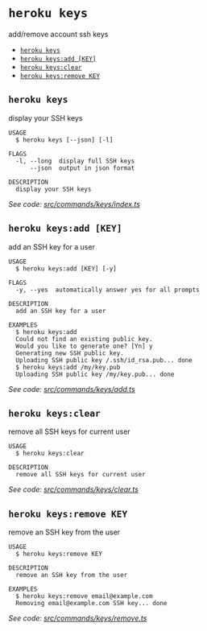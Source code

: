 `heroku keys`
=============

add/remove account ssh keys

* [`heroku keys`](#heroku-keys)
* [`heroku keys:add [KEY]`](#heroku-keysadd-key)
* [`heroku keys:clear`](#heroku-keysclear)
* [`heroku keys:remove KEY`](#heroku-keysremove-key)

## `heroku keys`

display your SSH keys

```
USAGE
  $ heroku keys [--json] [-l]

FLAGS
  -l, --long  display full SSH keys
      --json  output in json format

DESCRIPTION
  display your SSH keys
```

_See code: [src/commands/keys/index.ts](https://github.com/heroku/cli/blob/v9.3.2-beta.0/packages/cli/src/commands/keys/index.ts)_

## `heroku keys:add [KEY]`

add an SSH key for a user

```
USAGE
  $ heroku keys:add [KEY] [-y]

FLAGS
  -y, --yes  automatically answer yes for all prompts

DESCRIPTION
  add an SSH key for a user

EXAMPLES
  $ heroku keys:add
  Could not find an existing public key.
  Would you like to generate one? [Yn] y
  Generating new SSH public key.
  Uploading SSH public key /.ssh/id_rsa.pub... done
  $ heroku keys:add /my/key.pub
  Uploading SSH public key /my/key.pub... done
```

_See code: [src/commands/keys/add.ts](https://github.com/heroku/cli/blob/v9.3.2-beta.0/packages/cli/src/commands/keys/add.ts)_

## `heroku keys:clear`

remove all SSH keys for current user

```
USAGE
  $ heroku keys:clear

DESCRIPTION
  remove all SSH keys for current user
```

_See code: [src/commands/keys/clear.ts](https://github.com/heroku/cli/blob/v9.3.2-beta.0/packages/cli/src/commands/keys/clear.ts)_

## `heroku keys:remove KEY`

remove an SSH key from the user

```
USAGE
  $ heroku keys:remove KEY

DESCRIPTION
  remove an SSH key from the user

EXAMPLES
  $ heroku keys:remove email@example.com
  Removing email@example.com SSH key... done
```

_See code: [src/commands/keys/remove.ts](https://github.com/heroku/cli/blob/v9.3.2-beta.0/packages/cli/src/commands/keys/remove.ts)_
